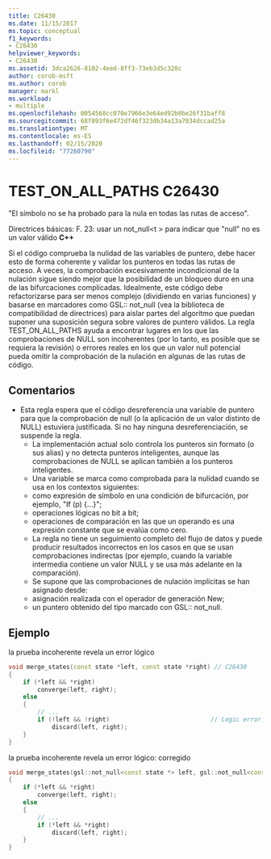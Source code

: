 ```yaml
---
title: C26430
ms.date: 11/15/2017
ms.topic: conceptual
f1_keywords:
- C26430
helpviewer_keywords:
- C26430
ms.assetid: 3dca2626-8102-4eed-8ff3-73eb3d5c328c
author: corob-msft
ms.author: corob
manager: markl
ms.workload:
- multiple
ms.openlocfilehash: 0054568cc070e7966e3e64ed92b0be26f31baff8
ms.sourcegitcommit: 68f893f6e472df46f323db34a13a7034dccad25a
ms.translationtype: MT
ms.contentlocale: es-ES
ms.lasthandoff: 02/15/2020
ms.locfileid: "77260790"
---
```

# <a name="c26430-test_on_all_paths"></a>TEST_ON_ALL_PATHS C26430

"El símbolo no se ha probado para la nula en todas las rutas de acceso".

Directrices básicas: F. 23: usar un not_null\<t > para indicar que "null" no es un valor válido **C++**

Si el código comprueba la nulidad de las variables de puntero, debe hacer esto de forma coherente y validar los punteros en todas las rutas de acceso. A veces, la comprobación excesivamente incondicional de la nulación sigue siendo mejor que la posibilidad de un bloqueo duro en una de las bifurcaciones complicadas. Idealmente, este código debe refactorizarse para ser menos complejo (dividiendo en varias funciones) y basarse en marcadores como GSL:: not_null (vea la biblioteca de compatibilidad de directrices) para aislar partes del algoritmo que puedan suponer una suposición segura sobre valores de puntero válidos. La regla TEST_ON_ALL_PATHS ayuda a encontrar lugares en los que las comprobaciones de NULL son incoherentes (por lo tanto, es posible que se requiera la revisión) o errores reales en los que un valor null potencial pueda omitir la comprobación de la nulación en algunas de las rutas de código.

## <a name="remarks"></a>Comentarios

- Esta regla espera que el código desreferencia una variable de puntero para que la comprobación de null (o la aplicación de un valor distinto de NULL) estuviera justificada. Si no hay ninguna desreferenciación, se suspende la regla.
  - La implementación actual solo controla los punteros sin formato (o sus alias) y no detecta punteros inteligentes, aunque las comprobaciones de NULL se aplican también a los punteros inteligentes.
  - Una variable se marca como comprobada para la nulidad cuando se usa en los contextos siguientes:
  - como expresión de símbolo en una condición de bifurcación, por ejemplo, "If (p) {...}";
  - operaciones lógicas no bit a bit;
  - operaciones de comparación en las que un operando es una expresión constante que se evalúa como cero.
  - La regla no tiene un seguimiento completo del flujo de datos y puede producir resultados incorrectos en los casos en que se usan comprobaciones indirectas (por ejemplo, cuando la variable intermedia contiene un valor NULL y se usa más adelante en la comparación).
  - Se supone que las comprobaciones de nulación implícitas se han asignado desde:
  - asignación realizada con el operador de generación New;
  - un puntero obtenido del tipo marcado con GSL:: not_null.

## <a name="example"></a>Ejemplo

la prueba incoherente revela un error lógico

```cpp
void merge_states(const state *left, const state *right) // C26430
{
    if (*left && *right)
        converge(left, right);
    else
    {
        // ...
        if (!left && !right)                            // Logic error!
            discard(left, right);
    }
}
```

la prueba incoherente revela un error lógico: corregido

```cpp
void merge_states(gsl::not_null<const state *> left, gsl::not_null<const state *> right)
{
    if (*left && *right)
        converge(left, right);
    else
    {
        // ...
        if (*left && *right)
            discard(left, right);
    }
}
```
